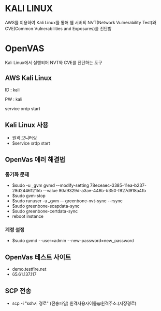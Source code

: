 # KALI LINUX

AWS를 이용하여 Kali Linux를 통해 웹 서버의 NVT(Network Vulnerability Test)와 CVE(Common Vulnerabilities and Exposures)를 진단함


# OpenVAS

Kali Linux에서 실행되어 NVT와 CVE를 진단하는 도구


## AWS Kali Linux

ID : kali

PW : kali


service xrdp start

## Kali Linux 사용
- 원격 모니터링 
- $service xrdp start

## OpenVas 에러 해결법
### 동기화 문제
- $sudo -u _gvm gvmd --modify-setting 78eceaec-3385-11ea-b237-28d24461215b --value 80a9329d-a3ae-448b-b350-f827d918a4fb
- $sudo gvm-stop
- $sudo runuser -u _gvm -- greenbone-nvt-sync --rsync
- $sudo greenbone-scapdata-sync 
- $sudo greenbone-certdata-sync
- reboot instance

### 계정 설정
- $sudo gvmd --user=admin --new-password=new_password


## OpenVas 테스트 사이트
- demo.testfire.net
- 65.61.137.117


## SCP 전송
- scp -i "ssh키 경로" (전송파일) 원격사용자이름@원격주소:(저장경로)
